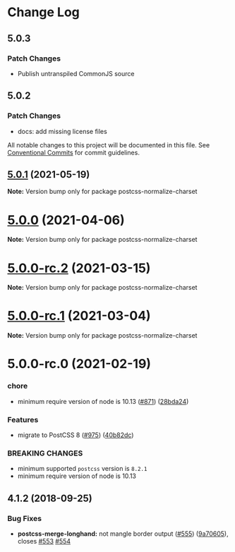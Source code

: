 # Change Log

## 5.0.3

### Patch Changes

- Publish untranspiled CommonJS source

## 5.0.2

### Patch Changes

- docs: add missing license files

All notable changes to this project will be documented in this file.
See [Conventional Commits](https://conventionalcommits.org) for commit guidelines.

## [5.0.1](https://github.com/cssnano/cssnano/compare/postcss-normalize-charset@5.0.0...postcss-normalize-charset@5.0.1) (2021-05-19)

**Note:** Version bump only for package postcss-normalize-charset

# [5.0.0](https://github.com/cssnano/cssnano/compare/postcss-normalize-charset@5.0.0-rc.2...postcss-normalize-charset@5.0.0) (2021-04-06)

**Note:** Version bump only for package postcss-normalize-charset

# [5.0.0-rc.2](https://github.com/cssnano/cssnano/compare/postcss-normalize-charset@5.0.0-rc.1...postcss-normalize-charset@5.0.0-rc.2) (2021-03-15)

**Note:** Version bump only for package postcss-normalize-charset

# [5.0.0-rc.1](https://github.com/cssnano/cssnano/compare/postcss-normalize-charset@5.0.0-rc.0...postcss-normalize-charset@5.0.0-rc.1) (2021-03-04)

**Note:** Version bump only for package postcss-normalize-charset

# 5.0.0-rc.0 (2021-02-19)

### chore

- minimum require version of node is 10.13 ([#871](https://github.com/cssnano/cssnano/issues/871)) ([28bda24](https://github.com/cssnano/cssnano/commit/28bda243e32ce3ba89b3c358a5f78727b3732f11))

### Features

- migrate to PostCSS 8 ([#975](https://github.com/cssnano/cssnano/issues/975)) ([40b82dc](https://github.com/cssnano/cssnano/commit/40b82dca7f53ac02cd4fe62846dec79b898ccb49))

### BREAKING CHANGES

- minimum supported `postcss` version is `8.2.1`
- minimum require version of node is 10.13

## 4.1.2 (2018-09-25)

### Bug Fixes

- **postcss-merge-longhand:** not mangle border output ([#555](https://github.com/cssnano/cssnano/issues/555)) ([9a70605](https://github.com/cssnano/cssnano/commit/9a706050b621e7795a9bf74eb7110b5c81804ffe)), closes [#553](https://github.com/cssnano/cssnano/issues/553) [#554](https://github.com/cssnano/cssnano/issues/554)
